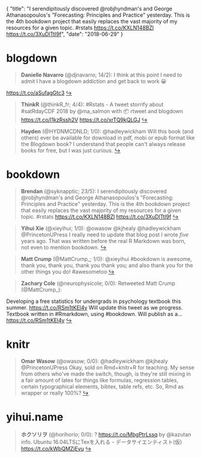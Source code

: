 {
  "title": "I serendipitously discovered @robjhyndman's and George Athanasopoulos's \"Forecasting: Principles and Practice\" yesterday. This is the 4th bookdown project that easily replaces the vast majority of my resources for a given topic. #rstats https://t.co/KXLN148BZl https://t.co/3XuDlTtI9f",
  "date": "2018-06-29"
}

# blogdown

> **Danielle Navarro** (@djnavarro; 14/2): I think at this point I need to admit I have a blogdown addiction and get back to work 😀
>
https://t.co/aSufagGtc3  [&#8618;](https://twitter.com/xieyihui/status/1012170669335834624)

<!-- -->


> **ThinkR** (@thinkR_fr; 4/4): #Rstats - A tweet storrify about #satRdayCDF 2018 by @ma_salmon with  📦 rtweet and blogdown
https://t.co/l1kzRssh2V https://t.co/xrTQ9kQLGJ  [&#8618;](https://twitter.com/xieyihui/status/1012319937019437057)

<!-- -->


> **Hayden** (@HYDNMCDNLD; 1/0): @hadleywickham Will this book (and others) ever be available for download in pdf, mobi or epub format like the Blogdown book? I understand that people can't always release books for free, but I was just curious.  [&#8618;](https://twitter.com/xieyihui/status/1012365261620404224)

<!-- -->


# bookdown

> **Brendan** (@syknapptic; 23/5): I serendipitously discovered @robjhyndman's and George Athanasopoulos's "Forecasting: Principles and Practice" yesterday. This is the 4th bookdown project that easily replaces the vast majority of my resources for a given topic. #rstats https://t.co/KXLN148BZl https://t.co/3XuDlTtI9f  [&#8618;](https://twitter.com/xieyihui/status/1012385795187994624)

<!-- -->


> **Yihui Xie** (@xieyihui; 1/0): @owasow @kjhealy @hadleywickham @PrincetonUPress I really need to update that blog post I wrote *five* years ago. That was written before the real R Markdown was born, not even to mention bookdown.  [&#8618;](https://twitter.com/xieyihui/status/1012347202818232320)

<!-- -->


> **Matt Crump** (@MattCrump_; 1/0): @xieyihui #bookdown is awesome, thank you, thank you, thank you thank you; and also thank you for the other things you do! #awesometoo  [&#8618;](https://twitter.com/xieyihui/status/1012346006569148417)

<!-- -->


> **Zachary Cole** (@neurophysicole; 0/0): Retweeted Matt Crump (@MattCrump_):
>
Developing a free statistics for undergrads in psychology textbook this summer. https://t.co/RSm1tKEl4v Will update this tweet as we progress. Textbook written in #Rmarkdown, using #bookdown. Will publish as a... https://t.co/RSm1tKEl4v  [&#8618;](https://twitter.com/xieyihui/status/1012322764714315776)

<!-- -->


# knitr

> **Omar Wasow** (@owasow; 0/0): @hadleywickham @kjhealy @PrincetonUPress Okay, sold on Rmd+knitr+R for teaching. My sense from others who've made the switch, though, is they're still mixing in a fair amount of latex for things like formulas, regression tables, certain typographical elements, bibtex, table refs, etc. So, Rmd as wrapper or really 100%?  [&#8618;](https://twitter.com/xieyihui/status/1012161657781383168)

<!-- -->


# yihui.name

> **ホクソリヲ** (@horihorio; 0/0): ? https://t.co/MbgPtrLssq by @kazutan info.
Ubuntu 16.04LTSにTexを入れる - データサイエンティスト(仮) https://t.co/kWbQMZjEyu  [&#8618;](https://twitter.com/xieyihui/status/1012275814061125632)

<!-- -->


